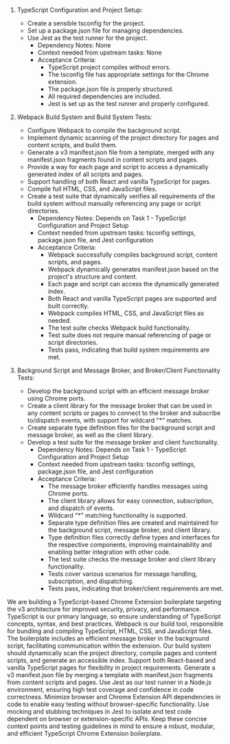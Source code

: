 1. TypeScript Configuration and Project Setup:

   - Create a sensible tsconfig for the project.
   - Set up a package.json file for managing dependencies.
   - Use Jest as the test runner for the project.
     - Dependency Notes: None
     - Context needed from upstream tasks: None
     - Acceptance Criteria:
       - TypeScript project compiles without errors.
       - The tsconfig file has appropriate settings for the Chrome extension.
       - The package.json file is properly structured.
       - All required dependencies are included.
       - Jest is set up as the test runner and properly configured.

2. Webpack Build System and Build System Tests:
   - Configure Webpack to compile the background script.
   - Implement dynamic scanning of the project directory for pages and content scripts, and build them.
   - Generate a v3 manifest.json file from a template, merged with any manifest.json fragments found in content scripts and pages.
   - Provide a way for each page and script to access a dynamically generated index of all scripts and pages.
   - Support handling of both React and vanilla TypeScript for pages.
   - Compile full HTML, CSS, and JavaScript files.
   - Create a test suite that dynamically verifies all requirements of the build system without manually referencing any page or script directories.
     - Dependency Notes: Depends on Task 1 - TypeScript Configuration and Project Setup
     - Context needed from upstream tasks: tsconfig settings, package.json file, and Jest configuration
     - Acceptance Criteria:
       - Webpack successfully compiles background script, content scripts, and pages.
       - Webpack dynamically generates manifest.json based on the project's structure and content.
       - Each page and script can access the dynamically generated index.
       - Both React and vanilla TypeScript pages are supported and built correctly.
       - Webpack compiles HTML, CSS, and JavaScript files as needed.
       - The test suite checks Webpack build functionality.
       - Test suite does not require manual referencing of page or script directories.
       - Tests pass, indicating that build system requirements are met.
3. Background Script and Message Broker, and Broker/Client Functionality Tests:
   - Develop the background script with an efficient message broker using Chrome ports.
   - Create a client library for the message broker that can be used in any content scripts or pages to connect to the broker and subscribe to/dispatch events, with support for wildcard "\*" matches.
   - Create separate type definition files for the background script and message broker, as well as the client library.
   - Develop a test suite for the message broker and client functionality.
     - Dependency Notes: Depends on Task 1 - TypeScript Configuration and Project Setup
     - Context needed from upstream tasks: tsconfig settings, package.json file, and Jest configuration
     - Acceptance Criteria:
       - The message broker efficiently handles messages using Chrome ports.
       - The client library allows for easy connection, subscription, and dispatch of events.
       - Wildcard "\*" matching functionality is supported.
       - Separate type definition files are created and maintained for the background script, message broker, and client library.
       - Type definition files correctly define types and interfaces for the respective components, improving maintainability and enabling better integration with other code.
       - The test suite checks the message broker and client library functionality.
       - Tests cover various scenarios for message handling, subscription, and dispatching.
       - Tests pass, indicating that broker/client requirements are met.

We are building a TypeScript-based Chrome Extension boilerplate targeting the v3 architecture for improved security, privacy, and performance.
TypeScript is our primary language, so ensure understanding of TypeScript concepts, syntax, and best practices.
Webpack is our build tool, responsible for bundling and compiling TypeScript, HTML, CSS, and JavaScript files.
The boilerplate includes an efficient message broker in the background script, facilitating communication within the extension.
Our build system should dynamically scan the project directory, compile pages and content scripts, and generate an accessible index.
Support both React-based and vanilla TypeScript pages for flexibility in project requirements.
Generate a v3 manifest.json file by merging a template with manifest.json fragments from content scripts and pages.
Use Jest as our test runner in a Node.js environment, ensuring high test coverage and confidence in code correctness.
Minimize browser and Chrome Extension API dependencies in code to enable easy testing without browser-specific functionality.
Use mocking and stubbing techniques in Jest to isolate and test code dependent on browser or extension-specific APIs.
Keep these concise context points and testing guidelines in mind to ensure a robust, modular, and efficient TypeScript Chrome Extension boilerplate.
